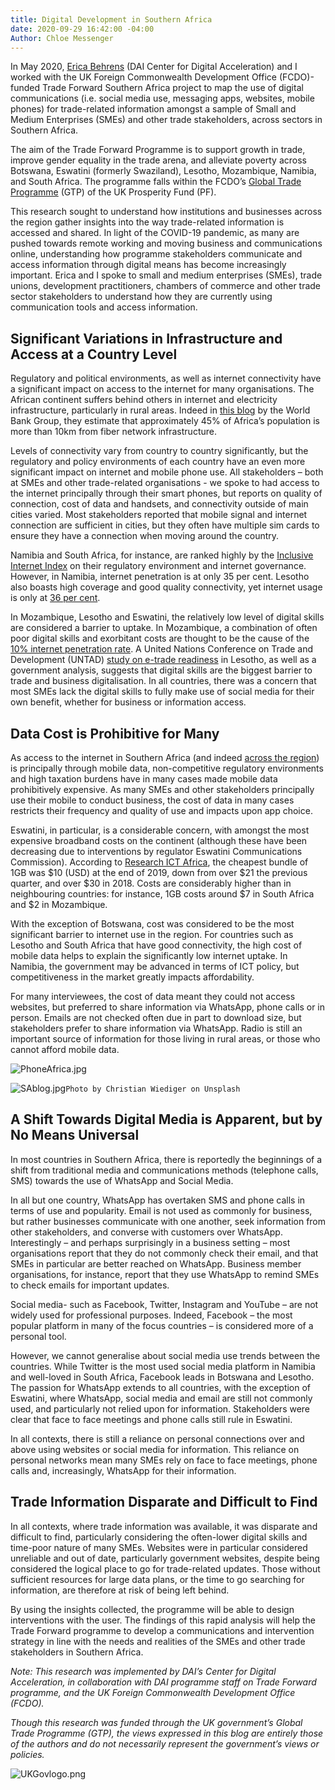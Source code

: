 ```yaml
---
title: Digital Development in Southern Africa
date: 2020-09-29 16:42:00 -04:00
Author: Chloe Messenger
---
```


In May 2020, [Erica Behrens](https://dai-global-digital.com/authors/erica-behrens/) (DAI Center for Digital Acceleration) and I worked with the UK Foreign Commonwealth Development Office (FCDO)-funded Trade Forward Southern Africa project to map the use of digital communications (i.e. social media use, messaging apps, websites, mobile phones) for trade-related information amongst a sample of Small and Medium Enterprises (SMEs) and other trade stakeholders, across sectors in Southern Africa.

The aim of the Trade Forward Programme is to support growth in trade, improve gender equality in the trade arena, and alleviate poverty across Botswana, Eswatini (formerly Swaziland), Lesotho, Mozambique, Namibia, and South Africa. The programme falls within the FCDO’s [Global Trade Programme](https://www.gov.uk/government/publications/global-trade-programme) (GTP) of the UK Prosperity Fund (PF).

This research sought to understand how institutions and businesses across the region gather insights into the way trade-related information is accessed and shared. In light of the COVID-19 pandemic, as many are pushed towards remote working and moving business and communications online, understanding how programme stakeholders communicate and access information through digital means has become increasingly important. Erica and I spoke to small and medium enterprises (SMEs), trade unions, development practitioners, chambers of commerce and other trade sector stakeholders to understand how they are currently using communication tools and access information.

## Significant Variations in Infrastructure and Access at a Country Level

Regulatory and political environments, as well as internet connectivity have a significant impact on access to the internet for many organisations. The African continent suffers behind others in internet and electricity infrastructure, particularly in rural areas. Indeed in [this blog](https://blogs.worldbank.org/digital-development/africas-connectivity-gap-can-map-tell-story) by the World Bank Group, they estimate that approximately 45% of Africa’s population is more than 10km from fiber network infrastructure.

Levels of connectivity vary from country to country significantly, but the regulatory and policy environments of each country have an even more significant impact on internet and mobile phone use. All stakeholders – both at SMEs and other trade-related organisations - we spoke to had access to the internet principally through their smart phones, but reports on quality of connection, cost of data and handsets, and connectivity outside of main cities varied. Most stakeholders reported that mobile signal and internet connection are sufficient in cities, but they often have multiple sim cards to ensure they have a connection when moving around the country.

Namibia and South Africa, for instance, are ranked highly by the [Inclusive Internet Index](https://theinclusiveinternet.eiu.com/) on their regulatory environment and internet governance. However, in Namibia, internet penetration is at only 35 per cent. Lesotho also boasts high coverage and good quality connectivity, yet internet usage is only at [36 per cent](https://unctad.org/en/PublicationsLibrary/dtlstict2019d8_en.pdf).

In Mozambique, Lesotho and Eswatini, the relatively low level of digital skills are considered a barrier to uptake. In Mozambique, a combination of often poor digital skills and exorbitant costs are thought to be the cause of the [10% internet penetration rate](https://researchictafrica.net/after-access-south-africa-state-of-ict-2017-south-africa-report_04/). A United Nations Conference on Trade and Development (UNTAD) [study on e-trade readiness](https://unctad.org/en/pages/PublicationWebflyer.aspx?publicationid=2483) in Lesotho, as well as a government analysis, suggests that digital skills are the biggest barrier to trade and business digitalisation. In all countries, there was a concern that most SMEs lack the digital skills to fully make use of social media for their own benefit, whether for business or information access.

## Data Cost is Prohibitive for Many

As access to the internet in Southern Africa (and indeed [across the region](https://www.broadbandcommission.org/Documents/working-groups/DigitalMoonshotforAfrica_Report.pdf)) is principally through mobile data, non-competitive regulatory environments and high taxation burdens have in many cases made mobile data prohibitively expensive. As many SMEs and other stakeholders principally use their mobile to conduct business, the cost of data in many cases restricts their frequency and quality of use and impacts upon app choice.

Eswatini, in particular, is a considerable concern, with amongst the most expensive broadband costs on the continent (although these have been decreasing due to interventions by regulator Eswatini Communications Commission). According to [Research ICT Africa](https://researchictafrica.net/ramp_indices_portal/), the cheapest bundle of 1GB was $10 (USD) at the end of 2019, down from over $21 the previous quarter, and over $30 in 2018. Costs are considerably higher than in neighbouring countries: for instance, 1GB costs around $7 in South Africa and $2 in Mozambique.

With the exception of Botswana, cost was considered to be the most significant barrier to internet use in the region. For countries such as Lesotho and South Africa that have good connectivity, the high cost of mobile data helps to explain the significantly low internet uptake. In Namibia, the government may be advanced in terms of ICT policy, but competitiveness in the market greatly impacts affordability.

For many interviewees, the cost of data meant they could not access websites, but preferred to share information via WhatsApp, phone calls or in person. Emails are not checked often due in part to download size, but stakeholders prefer to share information via WhatsApp. Radio is still an important source of information for those living in rural areas, or those who cannot afford mobile data.

![PhoneAfrica.jpg](/uploads/PhoneAfrica.jpg)

![SAblog.jpg](/uploads/SAblog.jpg)`Photo by Christian Wiediger on Unsplash`

## A Shift Towards Digital Media is Apparent, but by No Means Universal

In most countries in Southern Africa, there is reportedly the beginnings of a shift from traditional media and communications methods (telephone calls, SMS) towards the use of WhatsApp and Social Media.

In all but one country, WhatsApp has overtaken SMS and phone calls in terms of use and popularity. Email is not used as commonly for business, but rather businesses communicate with one another, seek information from other stakeholders, and converse with customers over WhatsApp. Interestingly – and perhaps surprisingly in a business setting – most organisations report that they do not commonly check their email, and that SMEs in particular are better reached on WhatsApp. Business member organisations, for instance, report that they use WhatsApp to remind SMEs to check emails for important updates.

Social media- such as Facebook, Twitter, Instagram and YouTube – are not widely used for professional purposes. Indeed, Facebook – the most popular platform in many of the focus countries – is considered more of a personal tool.

However, we cannot generalise about social media use trends between the countries. While Twitter is the most used social media platform in Namibia and well-loved in South Africa, Facebook leads in Botswana and Lesotho. The passion for WhatsApp extends to all countries, with the exception of Eswatini, where WhatsApp, social media and email are still not commonly used, and particularly not relied upon for information. Stakeholders were clear that face to face meetings and phone calls still rule in Eswatini.

In all contexts, there is still a reliance on personal connections over and above using websites or social media for information. This reliance on personal networks mean many SMEs rely on face to face meetings, phone calls and, increasingly, WhatsApp for their information.

## Trade Information Disparate and Difficult to Find

In all contexts, where trade information was available, it was disparate and difficult to find, particularly considering the often-lower digital skills and time-poor nature of many SMEs. Websites were in particular considered unreliable and out of date, particularly government websites, despite being considered the logical place to go for trade-related updates. Those without sufficient resources for large data plans, or the time to go searching for information, are therefore at risk of being left behind.

By using the insights collected, the programme will be able to design interventions with the user. The findings of this rapid analysis will help the Trade Forward programme to develop a communications and intervention strategy in line with the needs and realities of the SMEs and other trade stakeholders in Southern Africa.

*Note: This research was implemented by DAI’s Center for Digital Acceleration, in collaboration with DAI programme staff on Trade Forward programme, and the UK Foreign Commonwealth Development Office (FCDO).*

*Though this research was funded through the UK government’s Global Trade Programme (GTP), the views expressed in this blog are entirely those of the authors and do not necessarily represent the government’s views or policies.*

![UKGovlogo.png](/uploads/UKGovlogo.png)